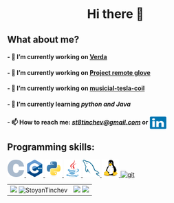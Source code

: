 <h1 align="center"> Hi there 👋 </h1>


## What about me?

#### - 🔭 I’m currently working on [Verda](https://github.com/boki1/verda)

#### - 🔭 I’m currently working on [Project remote glove](https://github.com/StoyanTinchev/Project_remote_glove)

#### - 🔭 I’m currently working on [musicial-tesla-coil](https://github.com/StoyanTinchev/musicial-tesla-coil)

#### - 🌱 I’m currently learning *python and Java*

#### - 📫 How to reach me: *st8tinchev@gmail.com* or <a href="https://www.linkedin.com/in/stoyan-tinchev-524949208" target="blank"><img align="center" src="https://raw.githubusercontent.com/devicons/devicon/master/icons/linkedin/linkedin-original.svg" alt="stoyan-tinchev" height="30" width="40" /></a>


## Programming skills:
<p align="left"> 
<a href="https://www.cprogramming.com/" target="_blank"> <img src="https://raw.githubusercontent.com/devicons/devicon/master/icons/c/c-original.svg" alt="c" width="40" height="40"/> </a> 
<a href="https://www.w3schools.com/cpp/" target="_blank"> <img src="https://raw.githubusercontent.com/devicons/devicon/master/icons/cplusplus/cplusplus-original.svg" alt="cplusplus" width="40" height="40"/> </a> 
<a href="https://www.python.org" target="_blank"> <img src="https://raw.githubusercontent.com/devicons/devicon/master/icons/python/python-original.svg" alt="python" width="40" height="40"/> </a> 
<a href="https://www.java.com" target="_blank"> <img src="https://raw.githubusercontent.com/devicons/devicon/master/icons/java/java-original.svg" alt="java" width="40" height="40"/> </a> 
<a href="https://www.mysql.com/" target="_blank"> <img src="https://raw.githubusercontent.com/devicons/devicon/master/icons/mysql/mysql-original.svg" alt="mysql" width="40" height="40"/> </a> 
<a href="https://www.linux.org/" target="_blank"> <img src="https://raw.githubusercontent.com/devicons/devicon/master/icons/linux/linux-original.svg" alt="linux" width="40" height="40"/> </a> 
<a href="https://git-scm.com/" target="_blank"> <img src="https://www.vectorlogo.zone/logos/git-scm/git-scm-icon.svg" alt="git" width="40" height="40"/> </a> </p>


<table align="center" width="100%" height="100%">
  <tr>
    <td align="center">
        <img width="100%" src="https://github-readme-streak-stats.herokuapp.com/?user=StoyanTinchev&show_icons=true&locale=en&layout=demo&theme=merko&hide_border=true" />
        <img width="100%" src="https://github-readme-stats.vercel.app/api/top-langs?username=StoyanTinchev&show_icons=true&locale=en&layout=compact" alt="StoyanTinchev" /> 
    </td>
    <td align="center">
        <img width="50%" src="https://activity-graph.herokuapp.com/graph?username=StoyanTinchev&show_icons=true&count_private=true&theme=rogue&area=true&hide_border=true" /> 
        <img width="50%" src="https://github-readme-stats.vercel.app/api?username=StoyanTinchev&show_icons=true&theme=merko&hide_border=true" />
    </td>
  </tr>  
</table>


<!--
**StoyanTinchev/StoyanTinchev** is a ✨ _special_ ✨ repository because its `README.md` (this file) appears on your GitHub profile.

Here are some ideas to get you started:

- 🔭 I’m currently working on ...
- 🌱 I’m currently learning ...
- 👯 I’m looking to collaborate on ...
- 🤔 I’m looking for help with ...
- 💬 Ask me about ...
- 📫 How to reach me: ...
- 😄 Pronouns: ...
- ⚡ Fun fact: ...
-->
